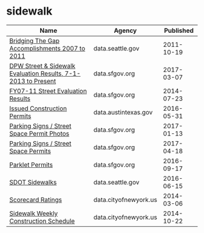 # sidewalk

Name | Agency | Published
---- | ---- | ---------
[Bridging The Gap Accomplishments 2007 to 2011](../socrata/vsae-57cr.md) | data.seattle.gov | 2011-10-19
[DPW Street & Sidewalk Evaluation Results, 7-1-2013 to Present](../socrata/83ki-hu3p.md) | data.sfgov.org | 2017-03-07
[FY07-11 Street Evaluation Results](../socrata/i8y7-m763.md) | data.sfgov.org | 2014-07-23
[Issued Construction Permits](../socrata/3syk-w9eu.md) | data.austintexas.gov | 2016-05-31
[Parking Signs / Street Space Permit Photos](../socrata/pigs-fac7.md) | data.sfgov.org | 2017-01-13
[Parking Signs / Street Space Permits](../socrata/sftu-nd43.md) | data.sfgov.org | 2017-04-18
[Parklet Permits](../socrata/jczu-j2ku.md) | data.sfgov.org | 2016-09-17
[SDOT Sidewalks](../socrata/dsed-gzpp.md) | data.seattle.gov | 2016-06-15
[Scorecard Ratings](../socrata/rqhp-hivt.md) | data.cityofnewyork.us | 2014-03-06
[Sidewalk Weekly Construction Schedule](../socrata/r528-jcks.md) | data.cityofnewyork.us | 2014-10-22

